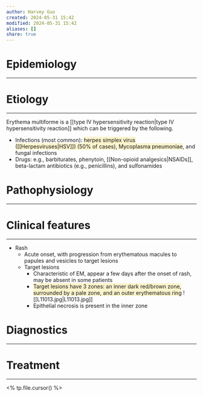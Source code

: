 ```yaml
---
author: Harvey Guo
created: 2024-05-31 15:42
modified: 2024-05-31 15:42
aliases: []
share: true
---
```

# Epidemiology
---


# Etiology
---
Erythema multiforme is a [[type IV hypersensitivity reaction|type IV hypersensitivity reaction]] which can be triggered by the following.
- Infections (most common): <span style="background:rgba(240, 200, 0, 0.2)">herpes simplex virus ([[Herpesviruses|HSV]]) (50% of cases), Mycoplasma pneumoniae</span>, and fungal infections 
- Drugs: e.g., barbiturates, phenytoin, [[Non-opioid analgesics|NSAIDs]], beta-lactam antibiotics (e.g., penicillins), and sulfonamides

# Pathophysiology
---


# Clinical features
---
- Rash
	- Acute onset, with progression from erythematous macules to papules and vesicles to target lesions 
	- Target lesions
		- Characteristic of EM, appear a few days after the onset of rash, may be absent in some patients
		- <span style="background:rgba(240, 200, 0, 0.2)">Target lesions have 3 zones: an inner dark red/brown zone, surrounded by a pale zone, and an outer erythematous ring</span> ![[L11013.jpg|L11013.jpg]]
		- Epithelial necrosis is present in the inner zone

# Diagnostics
---


# Treatment
---
<% tp.file.cursor() %>
